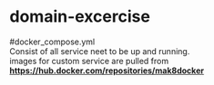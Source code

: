 # domain-excercise

#docker_compose.yml<br/>
Consist of all service neet to be up and running.<br/>
images for custom service are pulled from <b>https://hub.docker.com/repositories/mak8docker</b>
